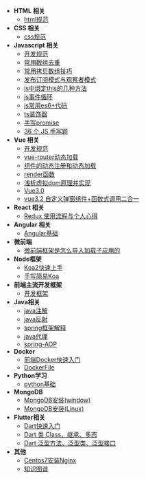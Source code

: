 <!--
 * @Author: rzx007
 * @Date: 2019-09-02 14:00:43
 * @LastEditors: 阮志雄
 * @LastEditTime: 2022-04-02 10:58:02
 * @FilePath: \docs\_sidebar.md
 * @Description: Do not edit
-->
- **HTML 相关**
	- [html规范](/html/html-standard.md)
- **CSS 相关**
	- [css规范](/css/css-standard.md)
- **Javascript 相关**
	- [开发规范](/js/js-standard.md)
	- [常用数组去重](/js/js-arrayset.md)
	- [常用拷贝数组技巧](/js/js-arrayslice.md)
	- [发布订阅模式与观察者模式](/js/js-observer.md)
	- [js中绑定this的几种方法](/js/js-bindthis.md)
	- [js事件循环](/js/js-eventloop.md)
	- [js常用es6+代码](/js/js-es6.md)
	- [ts装饰器](/js/js-decorators.md)
	- [手写promise](/js/promise.md)
	- [36 个 JS 手写题](/js/js-tools.md)
- **Vue 相关**
	- [开发规范](/vue/vue.md)
	- [vue-router动态加载](/vue/vue-router.md)
	- [组件的动态注册和动态加载](/vue/vue-dynamic-component.md)
	- [render函数](/vue/vue-render-function.md)
	- [浅析虚拟dom原理并实现](/vue/vue-vritual-dom.md)
	- [Vue3.0](/vue/vue3.0.md)
	- [vue3.2 自定义弹窗组件+函数式调用二合一](/vue/vue3.0-Dialog.md)
- **React 相关**
	- [Redux 使用流程与个人心得](/react/re-redux.md)		
- **Angular 相关**
	- [Angular基础](/angular/angular-basic.md)
- **微前端**
	- [微前端框架是怎么导入加载子应用的](/mrico-front-end/how-work.md)
- **Node框架**
	-  [Koa2快速上手](Koa2/index.md)
	-  [手写简易Koa](Koa2/myKoa.md)
- **前端主流开发框架**
	- [开发框架](/frame.md)
- **Java相关**
	- [java注解](/Java/annotation.md)
	- [java反射](/Java/java-relfect.md)
	- [spring框架解释](/Java/spring.md)
	- [java代理](/Java/proxy.md)
	- [spring-AOP](/Java/aop.md)
- **Docker**
	- [前端Docker快速入门](Docker/quickly-start.md)
	- [DockerFile](Docker/docker-file.md)
- **Python学习**
	-  [python基础](/python/py-basic.md)
- **MongoDB**
	-  [MongoDB安装(window)](MongoDB/mongo-basic.md)
	-  [MongoDB安装(Linux)](MongoDB/mongo-linux.md)
- **Flutter相关**
	-  [Dart快速入门](flutter/dart-basic.md)
	-  [Dart 类 Class、继承、多态](flutter/dart-class.md)
	-  [Dart 泛型方法、泛型类、泛型接口](flutter/dart-generic.md)
- **其他**
	-  [Centos7安装Nginx](Others/nginx.md)
	-  [知识图谱](Others/js-map.md)